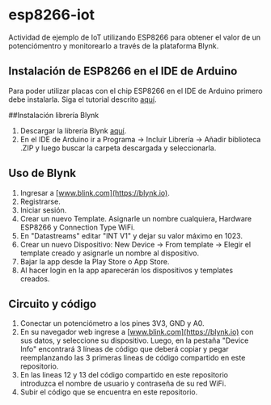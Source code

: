 # esp8266-iot
Actividad de ejemplo de IoT utilizando ESP8266 para obtener el valor de un potenciómentro y monitorearlo a través de la plataforma Blynk.

## Instalación de ESP8266 en el IDE de Arduino
Para poder utilizar placas con el chip ESP8266 en el IDE de Arduino primero debe instalarla. Siga el tutorial descrito [aquí](https://randomnerdtutorials.com/how-to-install-esp8266-board-arduino-ide/).

##Instalación librería Blynk
1. Descargar la librería Blynk [aquí](https://github.com/blynkkk/blynk-library).
2. En el IDE de Arduino ir a Programa -> Incluir Librería -> Añadir biblioteca .ZIP y luego buscar la carpeta descargada y seleccionarla.

## Uso de Blynk
1. Ingresar a [www.blink.com](https://blynk.io).
2. Registrarse.
3. Iniciar sesión.
4. Crear un nuevo Template. Asignarle un nombre cualquiera, Hardware ESP8266 y Connection Type WiFi.
5. En "Datastreams" editar "INT V1" y dejar su valor máximo en 1023.
6. Crear un nuevo Dispositivo: New Device -> From template -> Elegir el template creado y asignarle un nombre al dispositivo.
7. Bajar la app desde la Play Store o App Store.
8. Al hacer login en la app aparecerán los dispositivos y templates creados.

## Circuito y código
1. Conectar un potenciómetro a los pines 3V3, GND y A0.
2. En su navegador web ingrese a [www.blink.com](https://blynk.io) con sus datos, y seleccione su dispositivo. Luego, en la pestaña "Device Info" encontrará 3 líneas de código que deberá copiar y pegar reemplanzando las 3 primeras lineas de código compartido en este repositorio.
3. En las lineas 12 y 13 del código compartido en este repositorio introduzca el nombre de usuario y contraseña de su red WiFi.
4. Subir el código que se encuentra en este repositorio.